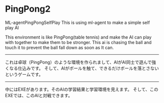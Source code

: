 # PingPong2
ML-agentPingPongSelfPlay
This is using ml-agent to make a simple self play AI

This environment is like PingPong(table tennis) and make the AI can play with together to make them to be stronger.
This ai is chasing the ball and touch it to prevent the ball fall down  as soon as It can.

--------------------------------------------------------------------------------
これは卓球（PingPong）のような環境を作られまして、AIがAI同士で遊んで強くなる仕込みです。
そして、AIがボールを触て、できるだけボールを落とさないというゲームです。

----------------------------------------------------------------------------------

中にはEXEがあります。そのAIの学習結果と学習環境を見えます。
そして、このEXEでは、このAIと対戦できます。
